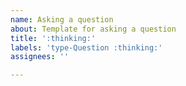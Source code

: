 ```yaml
---
name: Asking a question
about: Template for asking a question
title: ':thinking:'
labels: 'type-Question :thinking:'
assignees: ''

---
```

